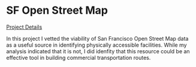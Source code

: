 # SF Open Street Map

[Project Details](https://siokcronin.github.io/SF_OSM/clean_map.html)

In this project I vetted the viability of San Francisco Open Street Map data as a useful source in identifying physically accessible facilities. While my analysis indicated that it is not, I did idenfity that this resource could be an effective tool in building commercial transportation routes. 
